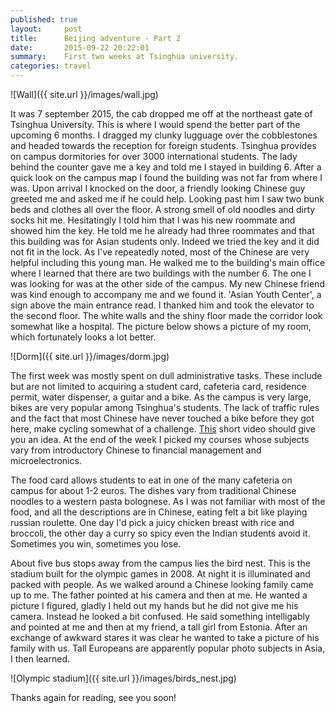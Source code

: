 ```yaml
---
published: true
layout:     post
title:      Beijing adventure - Part 2
date:       2015-09-22 20:22:01
summary:    First two weeks at Tsinghua university.
categories: travel
---
```


![Wall]({{ site.url }}/images/wall.jpg)

It was 7 september 2015, the cab dropped me off at the northeast gate of Tsinghua University. This is where I would spend the better part of the upcoming 6 months. I dragged my clunky lugguage over the cobblestones and headed towards the reception for foreign students. Tsinghua provides on campus dormitories for over 3000 international students. The lady behind the counter gave me a key and told me I stayed in building 6. After a quick look on the campus map I found the building was not far from where I was. Upon arrival I knocked on the door, a friendly looking Chinese guy greeted me and asked me if he could help. Looking past him I saw two bunk beds and clothes all over the floor. A strong smell of old noodles and dirty socks hit me. Hesitatingly I told him that I was his new roommate and showed him the key. He told me he already had three roommates and that this building was for Asian students only. Indeed we tried the key and it did not fit in the lock. As I've repeatedly noted, most of the Chinese are very helpful including this young man. He walked me to the building's main office where I learned that there are two buildings with the number 6. The one I was looking for was at the other side of the campus. My new Chinese friend was kind enough to accompany me and we found it. 'Asian Youth Center', a sign above the main entrance read. I thanked him and took the elevator to the second floor. The white walls and the shiny floor made the corridor look somewhat like a hospital. The picture below shows a picture of my room, which fortunately looks a lot better.

![Dorm]({{ site.url }}/images/dorm.jpg)

The first week was mostly spent on dull administrative tasks. These include but are not limited to acquiring a student card, cafeteria card, residence permit, water dispenser, a guitar and a bike. As the campus is very large, bikes are very popular among Tsinghua's students. The lack of traffic rules and the fact that most Chinese have never touched a bike before they got here, make cycling somewhat of a challenge. [This](https://goo.gl/photos/Yx5W6HEWrQdUcGys6) short video should give you an idea. At the end of the week I picked my courses whose subjects vary from introductory Chinese to financial management and microelectronics. 

The food card allows students to eat in one of the many cafeteria on campus for about 1-2 euros. The dishes vary from traditional Chinese noodles to a western pasta bolognese. As I was not familiar with most of the food, and all the descriptions are in Chinese, eating felt a bit like playing russian roulette. One day I'd pick a juicy chicken breast with rice and broccoli, the other day a curry so spicy even the Indian students avoid it. Sometimes you win, sometimes you lose.

About five bus stops away from the campus lies the bird nest. This is the stadium built for the olympic games in 2008. At night it is illuminated and packed with people. As we walked around a Chinese looking family came up to me. The father pointed at his camera and then at me. He wanted a picture I figured, gladly I held out my hands but he did not give me his camera. Instead he looked a bit confused. He said something intelligably and pointed at me and then at my friend, a tall girl from Estonia. After an exchange of awkward stares it was clear he wanted to take a picture of his family with us. Tall Europeans are apparently popular photo subjects in Asia, I then learned.

![Olympic stadium]({{ site.url }}/images/birds_nest.jpg)

Thanks again for reading, see you soon!
